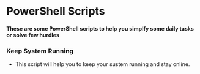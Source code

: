 # PowerShell Scripts
#### These are some PowerShell scripts to help you simplfy some daily tasks or solve few hurdles

### Keep System Running
- This script will help you to keep your sustem running and stay online.
